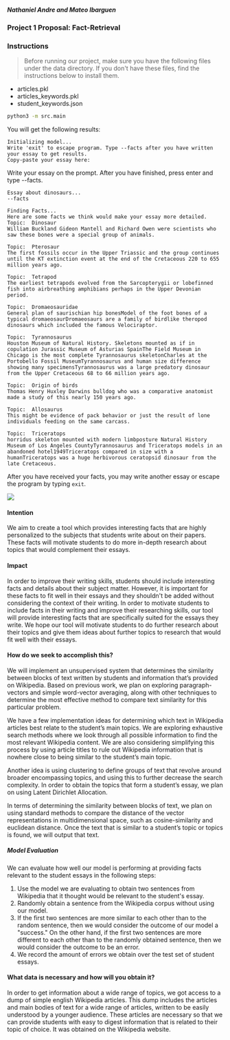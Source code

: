 ##### Nathaniel Andre and Mateo Ibarguen
### Project 1 Proposal: Fact-Retrieval

### Instructions
> Before running our project, make sure you have the following files under the data directory. If you don't have these files, find the instructions below to install them. 
- articles.pkl
- articles_keywords.pkl
- student_keywords.json

```bash
python3 -m src.main 
```

You will get the following results: 
```
Initializing model...
Write 'exit' to escape program. Type --facts after you have written your essay to get results.
Copy-paste your essay here:    
```
Write your essay on the prompt. 
After you have finished, press enter and type --facts.
```buildoutcfg
Essay about dinosaurs...
--facts
```

```buildoutcfg
Finding Facts... 
Here are some facts we think would make your essay more detailed. 
Topic:  Dinosaur
William Buckland Gideon Mantell and Richard Owen were scientists who saw these bones were a special group of animals. 

Topic:  Pterosaur
The first fossils occur in the Upper Triassic and the group continues until the KT extinction event at the end of the Cretaceous 220 to 655 million years ago. 

Topic:  Tetrapod
The earliest tetrapods evolved from the Sarcopterygii or lobefinned fish into airbreathing amphibians perhaps in the Upper Devonian period. 

Topic:  Dromaeosauridae
General plan of saurischian hip bonesModel of the foot bones of a typical dromaeosaurDromaeosaurs are a family of birdlike theropod dinosaurs which included the famous Velociraptor. 

Topic:  Tyrannosaurus
Houston Museum of Natural History. Skeletons mounted as if in copulation Jurassic Museum of Asturias SpainThe Field Museum in Chicago is the most complete Tyrannosaurus skeletonCharles at the Portobello Fossil MuseumTyrannosaurus and human size difference showing many specimensTyrannosaurus was a large predatory dinosaur from the Upper Cretaceous 68 to 66 million years ago. 

Topic:  Origin of birds
Thomas Henry Huxley Darwins bulldog who was a comparative anatomist made a study of this nearly 150 years ago. 

Topic:  Allosaurus
This might be evidence of pack behavior or just the result of lone individuals feeding on the same carcass. 

Topic:  Triceratops
horridus skeleton mounted with modern limbposture Natural History Museum of Los Angeles CountyTyrannosaurus and Triceratops models in an abandoned hotel1949Triceratops compared in size with a humanTriceratops was a huge herbivorous ceratopsid dinosaur from the late Cretaceous. 
```

After you have received your facts, you may write another essay or escape the program by typing `exit`.

![](example_facts.gif)

#### Intention
We aim to create a tool which provides interesting facts that are highly personalized to the subjects that students write about on their papers. These facts will motivate students to do more in-depth research about topics that would complement their essays.


#### Impact
In order to improve their writing skills, students should include interesting facts and details about their subject matter. However, it is important for these facts to fit well in their essays and they shouldn't be added without considering the context of their writing. In order to motivate students to include facts in their writing and improve their researching skills, our tool will provide interesting facts that are specifically suited for the essays they write. We hope our tool will motivate students to do further research about their topics and give them ideas about further topics to research that would fit well with their essays.

#### How do we seek to accomplish this?
We will implement an unsupervised system that determines the similarity between blocks of text written by students and information that’s provided on Wikipedia. Based on previous work, we plan on exploring paragraph-vectors and simple word-vector averaging, along with other techniques to determine the most effective method to compare text similarity for this particular problem. 

We have a few implementation ideas for determining which text in Wikipedia articles best relate to the student’s main topics. We are exploring exhaustive search methods where we look through all possible information to find the most relevant Wikipedia content. We are also considering simplifying this process by using article titles to rule out Wikipedia information that is nowhere close to being similar to the student’s main topic. 

Another idea is using clustering to define groups of text that revolve around broader encompassing topics, and using this to further decrease the search complexity. In order to obtain the topics that form a student’s essay, we plan on using Latent Dirichlet Allocation. 

In terms of determining the similarity between blocks of text, we plan on using standard methods to compare the distance of the vector representations in multidimensional space, such as cosine-similarity and euclidean distance. Once the text that is similar to a student’s topic or topics is found, we will output that text.

##### Model Evaluation
We can evaluate how well our model is performing at providing facts relevant to the student essays in the following steps:
  1) Use the model we are evaluating to obtain two sentences from Wikipedia that it thought would be relevant to the student's essay.
  2) Randomly obtain a sentence from the Wikipedia corpus without using our model. 
  3) If the first two sentences are more similar to each other than to the random sentence, then we would consider the outcome of our model a "success." On the other hand, if the first two sentences are more different to each other than to the randomly obtained sentence, then we would consider the outcome to be an error. 
  4) We record the amount of errors we obtain over the test set of student essays. 

#### What data is necessary and how will you obtain it?
In order to get information about a wide range of topics, we got access to a dump of simple english Wikipedia articles. This dump includes the articles and main bodies of text for a wide range of articles, written to be easily understood by a younger audience. These articles are necessary so that we can provide students with easy to digest information that is related to their topic of choice. It was obtained on the Wikipedia website.
